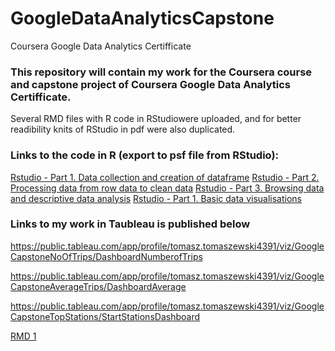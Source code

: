# GoogleDataAnalyticsCapstone
Coursera Google Data Analytics Certifficate

### This repository will contain my work for the Coursera course and capstone project of Coursera Google Data Analytics Certifficate.
Several RMD files with R code in RStudiowere uploaded, and for better readibility knits of RStudio in pdf were also duplicated.<br>



### Links to the code in R (export to psf file from RStudio): 

[Rstudio - Part 1. Data collection and creation of dataframe](GoogleCapstoneTT_Part1_CreateRawDataframe.pdf)
[Rstudio - Part 2. Processing data from  row data to clean data](GoogleCapstoneTT_Part2_FromRawDataToClean.pdf)
[Rstudio - Part 3. Browsing data and descriptive data analysis](GoogleCapstoneTT_Part3_FromCleanDataToAnalysis.pdf)
[Rstudio - Part 1. Basic data visualisations](GoogleCapstoneTT_Part4_DatVis.pdf)

### Links to my work in Taubleau is published below


https://public.tableau.com/app/profile/tomasz.tomaszewski4391/viz/GoogleCapstoneNoOfTrips/DashboardNumberofTrips

https://public.tableau.com/app/profile/tomasz.tomaszewski4391/viz/GoogleCapstoneAverageTrips/DashboardAverage

https://public.tableau.com/app/profile/tomasz.tomaszewski4391/viz/GoogleCapstoneTopStations/StartStationsDashboard


[RMD 1](GoogleCapstoneTT_Part1_CreateRawDataframe.pdf)
